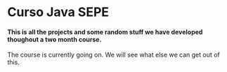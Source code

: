 # Curso Java SEPE

#### This is all the projects and some random stuff we have developed thoughout a two month course.

The course is currently going on. 
We will see what else we can get out of this.


